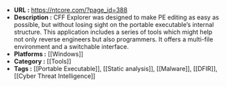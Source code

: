 - **URL :** https://ntcore.com/?page_id=388
- **Description :** CFF Explorer was designed to make PE editing as easy as possible, but without losing sight on the portable executable’s internal structure. This application includes a series of tools which might help not only reverse engineers but also programmers. It offers a multi-file environment and a switchable interface.
- **Platforms :** [[Windows]]
- **Category :** [[Tools]]
- **Tags :** [[Portable Executable]], [[Static analysis]], [[Malware]], [[DFIR]], [[Cyber Threat Intelligence]]